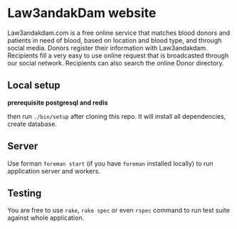 # Law3andakDam website
Law3andakdam.com is a free online service that matches blood donors and patients in need of blood, based on location and blood type, and through social media. Donors register their information with Law3andakdam. Recipients fill a very easy to use online request that is broadcasted through our social network. Recipients can also search the online Donor directory.

## Local setup
**prerequisite postgresql and redis**

then run `./bin/setup` after cloning this repo. It will install all dependencies, create database.

## Server
Use forman `foreman start` (if you have `foreman` installed locally) to run application server and workers.

## Testing
You are free to use `rake`, `rake spec` or even `rspec` command to run test suite against whole application.
